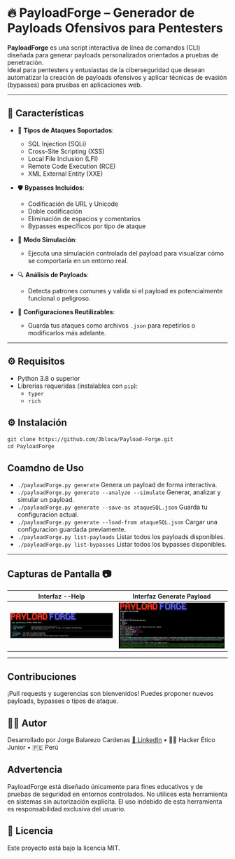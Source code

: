 # 🔥 PayloadForge – Generador de Payloads Ofensivos para Pentesters

**PayloadForge** es una script interactiva de línea de comandos (CLI) diseñada para generar payloads personalizados orientados a pruebas de penetración.  
Ideal para pentesters y entusiastas de la ciberseguridad que desean automatizar la creación de payloads ofensivos y aplicar técnicas de evasión (bypasses) para pruebas en aplicaciones web.

---

## 🚀 Características

- 🎯 **Tipos de Ataques Soportados**:
  - SQL Injection (SQLi)
  - Cross-Site Scripting (XSS)
  - Local File Inclusion (LFI)
  - Remote Code Execution (RCE)
  - XML External Entity (XXE)

- 🛡️ **Bypasses Incluidos**:
  - Codificación de URL y Unicode
  - Doble codificación
  - Eliminación de espacios y comentarios
  - Bypasses específicos por tipo de ataque

- 🧪 **Modo Simulación**:
  - Ejecuta una simulación controlada del payload para visualizar cómo se comportaría en un entorno real.

- 🔍 **Análisis de Payloads**:
  - Detecta patrones comunes y valida si el payload es potencialmente funcional o peligroso.

- 💾 **Configuraciones Reutilizables**:
  - Guarda tus ataques como archivos `.json` para repetirlos o modificarlos más adelante.

---

## ⚙️ Requisitos

- Python 3.8 o superior
- Librerías requeridas (instalables con `pip`):
  - `typer`
  - `rich`

## ⚙️ Instalación
    git clone https://github.com/Jbloca/Payload-Forge.git
    cd PayloadForge
    
## Coamdno de Uso
  * `./payloadForge.py generate` Genera un payload de forma interactiva.
  * `./payloadForge.py generate --analyze --simulate` Generar, analizar y simular un payload.
  * `./payloadForge.py generate --save-as ataqueSQL.json` Guarda tu configuracion actual.
  * `./payloadForge.py generate --load-from ataqueSQL.json` Cargar una configuracion guardada previamente.
  * `./payloadForge.py list-payloads` Listar todos los payloads disponibles.
  * `./payloadForge.py list-bypasses` Listar todos los bypasses disponibles.

---

## Capturas de Pantalla 📷

| Interfaz --Help | Interfaz Generate Payload |
|---------------------------|-----------------------|
| ![Interfaz --help](imagen/Viewhelp.png) | ![Generate Payload](imagen/generadorPayload.png) |
---
  
## Contribuciones
  ¡Pull requests y sugerencias son bienvenidos!
  Puedes proponer nuevos payloads, bypasses o tipos de ataque.

## 👨‍💻 Autor
  Desarrollado por Jorge Balarezo Cardenas
  [🔗 LinkedIn](https://www.linkedin.com/in/jorge-balarezo-cardenas/)  • 🧑‍💻 Hacker Ético Junior • 🇵🇪 Perú

## Advertencia
PayloadForge está diseñado únicamente para fines educativos y de pruebas de seguridad en entornos controlados. No utilices esta herramienta en sistemas sin autorización explícita. El uso indebido de esta herramienta es responsabilidad exclusiva del usuario.

## 📄 Licencia
Este proyecto está bajo la licencia MIT.

